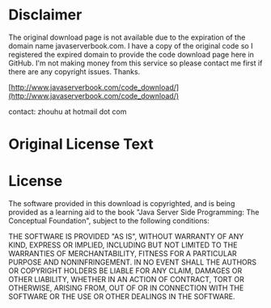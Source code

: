# Disclaimer

The original download page is not available due to the expiration of the domain name javaserverbook.com. 
I have a copy of the original code so I registered the expired domain to provide the code download page here in GitHub.
I'm not making money from this service so please contact me first if there are any copyright issues. Thanks.

[http://www.javaserverbook.com/code_download/](http://www.javaserverbook.com/code_download/)

contact: zhouhu at hotmail dot com

# Original License Text

License
=======

The software provided in this download is copyrighted, and is being provided as a learning aid to
the book "Java Server Side Programming: The Conceptual Foundation", subject to the following conditions:

THE SOFTWARE IS PROVIDED "AS IS", WITHOUT WARRANTY OF ANY KIND, EXPRESS OR IMPLIED, INCLUDING BUT
NOT LIMITED TO THE WARRANTIES OF MERCHANTABILITY, FITNESS FOR A PARTICULAR PURPOSE AND NONINFRINGEMENT.
IN NO EVENT SHALL THE AUTHORS OR COPYRIGHT HOLDERS BE LIABLE FOR ANY CLAIM, DAMAGES OR OTHER LIABILITY,
WHETHER IN AN ACTION OF CONTRACT, TORT OR OTHERWISE, ARISING FROM, OUT OF OR IN CONNECTION WITH THE
SOFTWARE OR THE USE OR OTHER DEALINGS IN THE SOFTWARE. 
